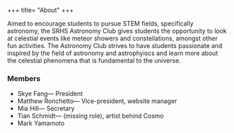 +++
title= "About"
+++

Aimed to encourage students to pursue STEM fields, specifically astronomy, the SRHS Astronomy Club gives students the opportunity to look at celestial events like meteor showers and constellations, amongst other fun activities. The Astronomy Club strives to have students passionate and inspired by the field of astronomy and astrophyiscs and learn more about the celestial phenomena that is fundamental to the universe.

### Members
- Skye Fang— President
- Matthew Ronchetto— Vice-president, website manager
- Mia Hill— Secretary
- Tian Schmidt— (missing role), artist behind Cosmo
- Mark Yamamoto
